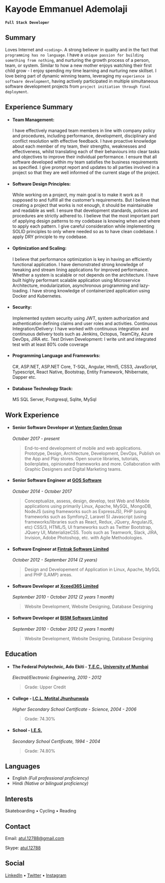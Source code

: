 # Kayode Emmanuel Ademolaji

#### `Full Stack Developer`

## Summary
Loves Internet and `<coding>`. A strong believer in quality and in the fact that `programming has no language`. I have a `unique passion for building something from nothing`, and nurturing the growth process of a person, team, or system. Similar to how a new mother enjoys watching their first child grow - I enjoy spending my time learning and nurturing new skillset. I love being part of dynamic winning teams, leveraging my `experience in software development`, having actively participated in multiple simultaneous software development projects from `project initiation through final deployment`. 

## Experience Summary
- #### Team Management:   
    I have effectively managed team members in line with company policy and procedures, including performance, development, disciplinary and conflict resolution with effective feedback. I have proactive knowledge about each member of my team, their strengths, weaknesses and effectiveness, whilst translating each of their behaviours into clear tasks and objectives to improve their individual performance. I ensure that all software developed within my team satisfies the business requirements as specified. I give prompt report and updates to all parties involved in a project so that they are well informed of the current stage of the project. 
- #### Software Design Principles:   
    While working on a project, my main goal is to make it work as it supposed to and fulfill all the customer’s requirements. But I believe that creating a project that works is not enough, it should be maintainable and readable as well. I ensure that development standards, policies and procedures are strictly adhered to.  I believe that the most important part of applying design patterns to my codebase is knowing when and where to apply each pattern. I give careful consideration while implementing SOLID principles to only where needed so as to have clean codebase. I apply DRY principle to my codebase. 
- #### Optimization and Scaling: 
    I believe that performance optimization is key in having an efficiently functional application. I have demonstrated strong knowledge of tweaking and stream lining applications for improved performance. Whether a system is scalable or not depends on the architecture. I have built highly performant scalable application using Microservice Architecture, modularization, asynchronous programming and lazy-loading. I have strong knowledge of containerized application using Docker and Kubernetes. 
- #### Security:   
    Implemented system security using JWT, system authorization and authentication defining claims and user roles and activities. 
Continuous Integration/Delivery: 
I have worked with continuous integration and continuous delivery tools such as Jenkins, Octopus, TeamCity, Azure DevOps, JIRA etc. 
Test Driven Development: 
I write unit and integrated test with at least 80% code coverage  
- #### Programming Language and Frameworks: 
    C#, ASP.NET, ASP.NET Core, T-SQL, Angular, Html5, CSS3, JavaScript, Typescript, React Native, Bootstrap, Entity Framework, Nhibernate, Dapper etc. 
- #### Database Technology Stack: 
    MS SQL Server, Postgresql, Sqlite, MySql
    
## Work Experience
- #### Senior Software Developer at [Venture Garden Group](https://venturegardengroup.com/)
    *October 2017 - present*
    > End-to-end development of mobile and web applications. Prototype, Design, Architecture, Development, DevOps, Publish on the App and Play stores. Open source libraries, tutorials, boilerplates, opinionated frameworks and more. Collaboration with Graphic Designers and Digital Marketing teams.

- #### Senior Software Engineer at [GOS Software](https://gossoftware.co.uk/)
    *October 2014 - October 2017*
    > Conceptualize, assess, design, develop, test Web and Mobile applications using primarily Linux, Apache, MySQL, MongoDB, NodeJS (using frameworks such as ExpressJS), PHP (using frameworks such as Symfony2, Laravel 5) Javascript (using frameworks/libraries such as React, Redux, JQuery, AngularJS, etc) CSS/3, HTML/5, UI frameworks such as Twitter Bootstrap, JQuery UI, MaterializeCSS. Tools such as Teamwork, Slack, JIRA, Invision, Adobe Photoshop, etc. with Agile Methodologies.

- #### Software Engineer at [Fintrak Software Limited](www.fintraksoftware.com/)
    *October 2012 - September 2014 (2 years)*
    > Design and Developement of Application in Linux, Apache, MySQL and PHP (LAMP) areas.

- #### Software Developer at [Xceed365 Limited](https://xceed365.com)
    *September 2010 - October 2012 (2 years 1 month)*
    > Website Development, Website Designing, Database Designing
    
- #### Software Developer at [BISM Software Limited](http://bismsoftware.com/)
    *September 2010 - October 2012 (2 years 1 month)*
    > Website Development, Website Designing, Database Designing

## Education
- #### The Federal Polytechnic, Ado Ekiti - [T.E.C.](http://terna.org/), [University of Mumbai](http://mu.ac.in)
    *Electral/Electronic Engineering, 2010 - 2012*
    > Grade: Upper Credit

- #### College - [I.C.L. Motital Jhunhunwala](www.iclesmj.edu.in/)
    *Higher Secondary School Certificate - Science, 2004 - 2006*
    > Grade: 74.30%

- #### School - [I.E.S.](http://www.ies.edu/)
    *Secondary School Certificate, 1994 - 2004*
    > Grade: 74.80%

## Languages
- English *(Full professional proficiency)*
- Hindi *(Native or bilingual proficiency)*

## Interests
Skateboarding &bull; Cycling &bull; Reading

## Contact
Email: [atul.12788@gmail.com](mailto:atul.12788@gmail.com)

Skype: [atul.12788](skype:atul.12788) 

## Social
[LinkedIn](https://in.linkedin.com/in/atulmy) &bull; [Twitter](https://twitter.com/atulmy) &bull; [Instagram](https://instagram.com/atulmy/)
